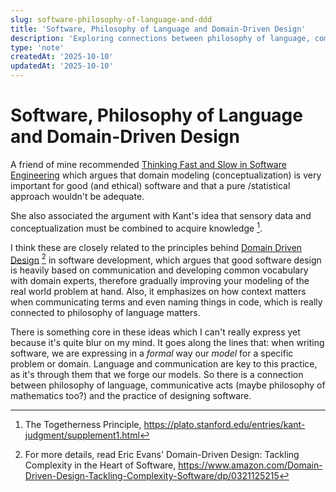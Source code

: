 ```yaml
---
slug: software-philosophy-of-language-and-ddd
title: 'Software, Philosophy of Language and Domain-Driven Design'
description: 'Exploring connections between philosophy of language, communicative acts and the practice of designing software.'
type: 'note'
createdAt: '2025-10-10'
updatedAt: '2025-10-10'
---
```


# Software, Philosophy of Language and Domain-Driven Design

A friend of mine recommended [Thinking Fast and Slow in Software Engineering](https://www.computer.org/csdl/magazine/so/2023/06/10339117/1SwMKCpQgRW 'Thinking Fast and Slow in Software Engineering') which argues that domain modeling (conceptualization) is very important for good (and ethical) software and that a pure /statistical approach wouldn't be adequate.

She also associated the argument with Kant\'s idea that sensory data and conceptualization must be combined to acquire knowledge [^1].

I think these are closely related to the principles behind [Domain Driven Design](https://en.wikipedia.org/wiki/Domain-driven_design 'Domain Driven Design') [^2] in software development, which argues that good software design is heavily based on communication and developing common vocabulary with domain experts, therefore gradually improving your modeling of the real world problem at hand. Also, it emphasizes on how context matters when communicating terms and even naming things in code, which is really connected to philosophy of language matters.

There is something core in these ideas which I can\'t really express yet because it\'s quite blur on my mind. It goes along the lines that: when writing software, we are expressing in a _formal_ way our _model_ for a specific problem or domain. Language and communication are key to this practice, as it\'s through them that we forge our models. So there is a connection between philosophy of language, communicative acts (maybe philosophy of mathematics too?) and the practice of designing software.

[^1]: The Togetherness Principle, https://plato.stanford.edu/entries/kant-judgment/supplement1.html

[^2]: For more details, read Eric Evans\' Domain-Driven Design: Tackling Complexity in the Heart of Software, https://www.amazon.com/Domain-Driven-Design-Tackling-Complexity-Software/dp/0321125215
